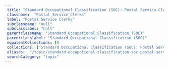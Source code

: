 ```yaml
--- 
 title: "Standard Occupational Classification (SOC): Postal Service Clerks" 
 classname:  "Postal_Service_Clerks" 
 label: "Postal Service Clerks" 
 subclassname: "null" 
 subclasslabel: "null" 
 parentclassname: "Standard_Occupational_Classification_(SOC)" 
 parentclasslabel: "Standard Occupational Classification (SOC)" 
 equalentCollections: [] 
 collections: ['Standard Occupational Classification (SOC): Postal Service Clerks']
 aliases:  "/topic/standard-occupational-classification-soc-postal-service-clerks"  
 searchCategory: "topic" 
---
```

